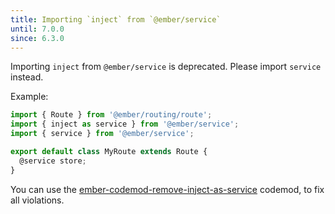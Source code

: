```yaml
---
title: Importing `inject` from `@ember/service`
until: 7.0.0
since: 6.3.0
---
```


Importing `inject` from `@ember/service` is deprecated. Please import `service` instead.

Example:

```js {data-filename="my-route.js" data-diff="-2,+3"}
import { Route } from '@ember/routing/route';
import { inject as service } from '@ember/service';
import { service } from '@ember/service';

export default class MyRoute extends Route {
  @service store;
}
```

You can use the [ember-codemod-remove-inject-as-service](https://github.com/ijlee2/ember-codemod-remove-inject-as-service) codemod, to fix all violations.
